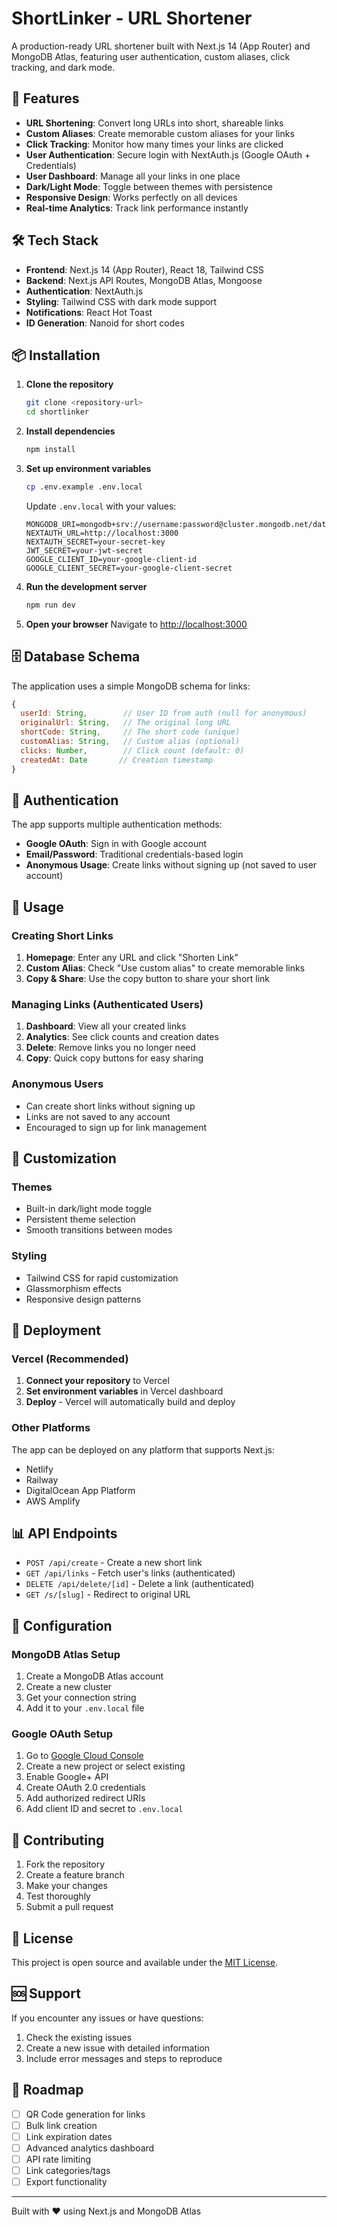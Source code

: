 # ShortLinker - URL Shortener

A production-ready URL shortener built with Next.js 14 (App Router) and MongoDB Atlas, featuring user authentication, custom aliases, click tracking, and dark mode.

## 🚀 Features

- **URL Shortening**: Convert long URLs into short, shareable links
- **Custom Aliases**: Create memorable custom aliases for your links
- **Click Tracking**: Monitor how many times your links are clicked
- **User Authentication**: Secure login with NextAuth.js (Google OAuth + Credentials)
- **User Dashboard**: Manage all your links in one place
- **Dark/Light Mode**: Toggle between themes with persistence
- **Responsive Design**: Works perfectly on all devices
- **Real-time Analytics**: Track link performance instantly

## 🛠️ Tech Stack

- **Frontend**: Next.js 14 (App Router), React 18, Tailwind CSS
- **Backend**: Next.js API Routes, MongoDB Atlas, Mongoose
- **Authentication**: NextAuth.js
- **Styling**: Tailwind CSS with dark mode support
- **Notifications**: React Hot Toast
- **ID Generation**: Nanoid for short codes

## 📦 Installation

1. **Clone the repository**
   ```bash
   git clone <repository-url>
   cd shortlinker
   ```

2. **Install dependencies**
   ```bash
   npm install
   ```

3. **Set up environment variables**
   ```bash
   cp .env.example .env.local
   ```
   
   Update `.env.local` with your values:
   ```env
   MONGODB_URI=mongodb+srv://username:password@cluster.mongodb.net/database
   NEXTAUTH_URL=http://localhost:3000
   NEXTAUTH_SECRET=your-secret-key
   JWT_SECRET=your-jwt-secret
   GOOGLE_CLIENT_ID=your-google-client-id
   GOOGLE_CLIENT_SECRET=your-google-client-secret
   ```

4. **Run the development server**
   ```bash
   npm run dev
   ```

5. **Open your browser**
   Navigate to [http://localhost:3000](http://localhost:3000)

## 🗄️ Database Schema

The application uses a simple MongoDB schema for links:

```javascript
{
  userId: String,        // User ID from auth (null for anonymous)
  originalUrl: String,   // The original long URL
  shortCode: String,     // The short code (unique)
  customAlias: String,   // Custom alias (optional)
  clicks: Number,        // Click count (default: 0)
  createdAt: Date       // Creation timestamp
}
```

## 🔐 Authentication

The app supports multiple authentication methods:

- **Google OAuth**: Sign in with Google account
- **Email/Password**: Traditional credentials-based login
- **Anonymous Usage**: Create links without signing up (not saved to user account)

## 📱 Usage

### Creating Short Links

1. **Homepage**: Enter any URL and click "Shorten Link"
2. **Custom Alias**: Check "Use custom alias" to create memorable links
3. **Copy & Share**: Use the copy button to share your short link

### Managing Links (Authenticated Users)

1. **Dashboard**: View all your created links
2. **Analytics**: See click counts and creation dates
3. **Delete**: Remove links you no longer need
4. **Copy**: Quick copy buttons for easy sharing

### Anonymous Users

- Can create short links without signing up
- Links are not saved to any account
- Encouraged to sign up for link management

## 🎨 Customization

### Themes
- Built-in dark/light mode toggle
- Persistent theme selection
- Smooth transitions between modes

### Styling
- Tailwind CSS for rapid customization
- Glassmorphism effects
- Responsive design patterns

## 🚀 Deployment

### Vercel (Recommended)

1. **Connect your repository** to Vercel
2. **Set environment variables** in Vercel dashboard
3. **Deploy** - Vercel will automatically build and deploy

### Other Platforms

The app can be deployed on any platform that supports Next.js:
- Netlify
- Railway
- DigitalOcean App Platform
- AWS Amplify

## 📊 API Endpoints

- `POST /api/create` - Create a new short link
- `GET /api/links` - Fetch user's links (authenticated)
- `DELETE /api/delete/[id]` - Delete a link (authenticated)
- `GET /s/[slug]` - Redirect to original URL

## 🔧 Configuration

### MongoDB Atlas Setup

1. Create a MongoDB Atlas account
2. Create a new cluster
3. Get your connection string
4. Add it to your `.env.local` file

### Google OAuth Setup

1. Go to [Google Cloud Console](https://console.cloud.google.com/)
2. Create a new project or select existing
3. Enable Google+ API
4. Create OAuth 2.0 credentials
5. Add authorized redirect URIs
6. Add client ID and secret to `.env.local`

## 🤝 Contributing

1. Fork the repository
2. Create a feature branch
3. Make your changes
4. Test thoroughly
5. Submit a pull request

## 📄 License

This project is open source and available under the [MIT License](LICENSE).

## 🆘 Support

If you encounter any issues or have questions:

1. Check the existing issues
2. Create a new issue with detailed information
3. Include error messages and steps to reproduce

## 🎯 Roadmap

- [ ] QR Code generation for links
- [ ] Bulk link creation
- [ ] Link expiration dates
- [ ] Advanced analytics dashboard
- [ ] API rate limiting
- [ ] Link categories/tags
- [ ] Export functionality

---

Built with ❤️ using Next.js and MongoDB Atlas